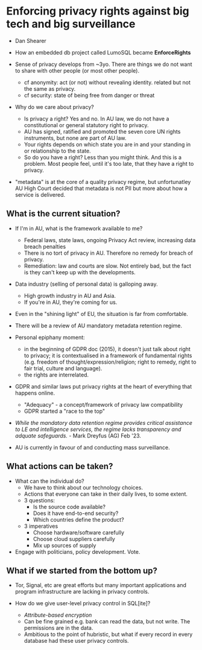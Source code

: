 # Enforcing privacy rights against big tech and big surveillance

- Dan Shearer

- How an embedded db project called LumoSQL became **EnforceRights**

- Sense of privacy develops from ~3yo.  There are things we do not
  want to share with other people (or most other people).
  - cf anonymity: act (or not) without revealing identity.  related
    but not the same as privacy.
  - cf security: state of being free from danger or threat

- Why do we care about privacy?
  - Is privacy a right?  Yes and no.  In AU law, we do not have a
    constitutional or general statutory right to privacy.
  - AU has signed, ratified and promoted the seven core UN rights
    instruments, but none are part of AU law.
  - Your rights depends on which state you are in and your standing
    in or relationship to the state.
  - So do you have a right?  Less than you might think.  And this is
    a problem.  Most people feel, until it's too late, that they
    have a right to privacy.

- "metadata" is at the core of a quality privacy regime, but
  unfortunatley AU High Court decided that metadata is not PII but
  more about how a service is delivered.

## What is the current situation?

- If I'm in AU, what is the framework available to me?
  - Federal laws, state laws, ongoing Privacy Act review, increasing
    data breach penalties
  - There is no tort of privacy in AU.  Therefore no remedy for
    breach of privacy.
  - Remediation: law and courts are slow.  Not entirely bad, but the
    fact is they can't keep up with the developments.

- Data industry (selling of personal data) is galloping away.
  - High growth industry in AU and Asia.
  - If you're in AU, they're coming for us.

- Even in the "shining light" of EU, the situation is far from
  comfortable.

- There will be a review of AU mandatory metadata retention regime.

- Personal epiphany moment:
  - in the beginning of GDPR doc (2015), it doesn't just talk about
    right to privacy; it is contextualised in a framework of
    fundamental rights (e.g. freedom of thought/expression/religion;
    right to remedy, right to fair trial, culture and language).
  - the rights are interrelated.

- GDPR and similar laws put privacy rights at the heart of
  everything that happens online.
  - "Adequacy" - a concept/framework of privacy law compatibility
  - GDPR started a "race to the top"

- *While the mandatory data retention regime provides critical
  assistance to LE and intelligence services, the regime lacks
  transparency and adquate safeguards.* - Mark Dreyfus (AG) Feb '23.

- AU is currently in favour of and conducting mass surveillance.

## What actions can be taken?

- What can the individual do?
  - We have to think about our technology choices.
  - Actions that everyone can take in their daily lives, to some
    extent.
  - 3 questions:
    - Is the source code available?
    - Does it have end-to-end security?
    - Which countries define the product?
  - 3 imperatives
    - Choose hardware/software carefully
    - Choose cloud suppliers carefully
    - Mix up sources of supply
- Engage with politicians, policy development.  Vote.

## What if we started from the bottom up?

- Tor, Signal, etc are great efforts but many important applications
  and program infrastructure are lacking in privacy controls.

- How do we give user-level privacy control in SQL[ite]?
  - *Attribute-based encryption*
  - Can be fine grained e.g. bank can read the data, but not write.
    The permissions are in the data.
  - Ambitious to the point of hubristic, but what if every record in
    every database had these user privacy controls.
